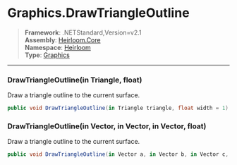 # Graphics.DrawTriangleOutline

> **Framework**: .NETStandard,Version=v2.1  
> **Assembly**: [Heirloom.Core][0]  
> **Namespace**: [Heirloom][0]  
> **Type**: [Graphics][1]

--------------------------------------------------------------------------------

### DrawTriangleOutline(in Triangle, float)

Draw a triangle outline to the current surface.

```cs
public void DrawTriangleOutline(in Triangle triangle, float width = 1)
```

### DrawTriangleOutline(in Vector, in Vector, in Vector, float)

Draw a triangle outline to the current surface.

```cs
public void DrawTriangleOutline(in Vector a, in Vector b, in Vector c, float width = 1)
```

[0]: ../Heirloom.Core.md
[1]: Heirloom.Graphics.md
